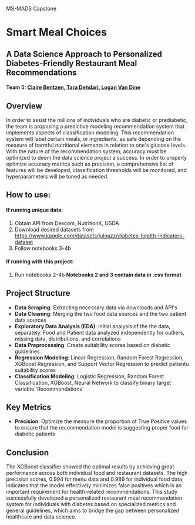 MS-MADS Capstone 
# Smart Meal Choices
## A Data Science Approach to Personalized Diabetes-Friendly Restaurant Meal Recommendations

#### Team 5: [Claire Bentzen](mailto:cbentzen@sandiego.edu), [Tara Dehdari](mailto:tdehdari@sandiego.edu), [Logan Van Dine](mailto:lvandine@sandiego.edu)

## Overview

In order to assist the millions of individuals who are diabetic or prediabetic, the team is proposing a predictive modeling recommendation system that implements aspects of classification modeling. This recommendation system will label certain meals, or ingredients, as safe depending on the measure of harmful nutritional elements in relation to one's glucose levels. With the nature of the recommendation system, accuracy must be optimized to deem the data science project a success. In order to properly optimize accuracy metrics such as precision, a comprehensive list of features will be developed, classification thresholds will be monitored, and hyperparameters will be tuned as needed.

## How to use:

#### If running unique data:
1. Obtain API from Dexcom, NutritionX, USDA
2. Download desired datasets from https://www.kaggle.com/datasets/julnazz/diabetes-health-indicators-dataset
3. Follow notebooks 3-4b

#### If running with this project:
1. Run notebooks 2-4b **Notebooks 2 and 3 contain data in .csv format**

## Project Structure

- **Data Scraping**: Extracting necessary data via downloads and API's
- **Data Cleaning**: Merging the two food data sources and the two patient data sources
- **Exploratory Data Analysis (EDA)**: Initial analysis of the the data, separately. Food and Patient data analyzed independently for outliers, missing data, distributions, and correlations
- **Data Preprocessing**: Create suitability scores based on diabetic guidelines
- **Regression Modeling**: Linear Regression, Random Forest Regression, XGBoost Regression, and Support Vector Regression to predict patientu suitability scores
- **Classification Modeling**: Logistic Regression, Random Forest Classification, XGBoost, Neural Network to classify binary target variable 'Recommendations'

## Key Metrics
- **Precision**: Optimize the measure the proportion of True Positive values to ensure that the recommendation model is suggesting proper food for diabetic patients


## Conclusion
The XGBoost classifier showed the optimal results by achieving great performance across both individual food and restaurant datasets. The high precision scores, 0.994 for menu data and 0.989 for individual food data, indicates that the model effectively minimizes false positives which is an important requirement for health-related recommendations. This study successfully developed a personalized restaurant meal recommendation system for individuals with diabetes based on specialized metrics and general guidelines, which aims to bridge the gap between personalized healthcare and data science.

